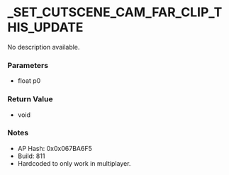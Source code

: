 # _SET_CUTSCENE_CAM_FAR_CLIP_THIS_UPDATE

No description available.

### Parameters
* float p0

### Return Value
* void

### Notes
* AP Hash: 0x0x067BA6F5
* Build: 811
* Hardcoded to only work in multiplayer.


